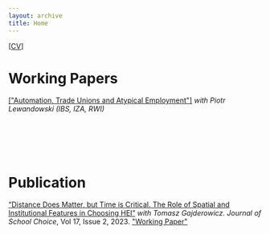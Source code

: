 ```yaml
---
layout: archive
title: Home
---
```

 [<a href="/files/CV_Szymczak.pdf">CV</a>] 
 
# Working Papers

<a href="(https://ibs.org.pl/wp-content/uploads/2024/09/Automation_AtypicalEmployment_IBS_WP_022024.pdf)">["Automation, Trade Unions and
Atypical Employment"]</a> _with Piotr Lewandowski (IBS, IZA, RWI)_

<br/><br/>
<br/><br/>

# Publication

[“Distance Does Matter, but Time is Critical. The Role of Spatial and Institutional Features in Choosing HEI”](https://www.tandfonline.com/doi/full/10.1080/15582159.2022.2162129?scroll=top&needAccess=true) _with Tomasz Gajderowicz. Journal of School Choice_, Vol 17, Issue 2, 2023. <a href="/publications/docs/X.pdf">"Working Paper"</a> 

<br/><br/>
<br/><br/>



